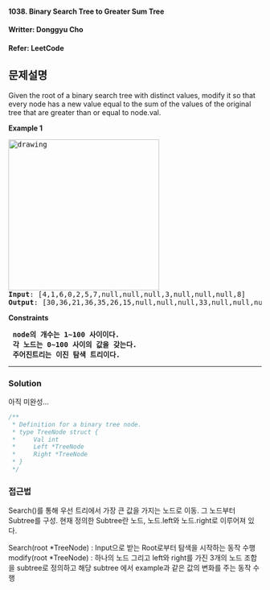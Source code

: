 #### 1038. Binary Search Tree to Greater Sum Tree
#### Writter: Donggyu Cho
#### Refer: LeetCode

## 문제설명
Given the root of a binary search tree with distinct values, modify it so that every node has a new value equal to the sum of the values of the original tree that are greater than or equal to node.val.


<b>Example 1</b>
<pre>
<img src="./images/leetcode_binary_search_tree_to_greater_sum_tree_1." alt="drawing" width="300" />
<b>Input</b>: [4,1,6,0,2,5,7,null,null,null,3,null,null,null,8]
<b>Output</b>: [30,36,21,36,35,26,15,null,null,null,33,null,null,null,8]
</pre>

<b>Constraints</b>
<pre>
<b> node의 개수는 1~100 사이이다. </b>
<b> 각 노드는 0~100 사이의 값을 갖는다. </b>
<b> 주어진트리는 이진 탐색 트리이다. </b>
</pre>

* * *
### Solution
아직 미완성...
```go
/**
 * Definition for a binary tree node.
 * type TreeNode struct {
 *     Val int
 *     Left *TreeNode
 *     Right *TreeNode
 * }
 */
```

### 접근법

Search()를 통해 우선 트리에서 가장 큰 값을 가지는 노드로 이동.
그 노드부터 Subtree를 구성. 현재 정의한 Subtree란 노드, 노드.left와 노드.right로 이루어져 있다. 

Search(root *TreeNode) : Input으로 받는 Root로부터 탐색을 시작하는 동작 수행
modify(root *TreeNode) : 하나의 노드 그리고 left와 right를 가진 3개의 노드 조합을 subtree로 정의하고 해당 subtree 에서 example과 같은 값의 변화를 주는 동작 수행



